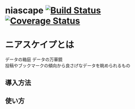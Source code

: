 niascape [![Build Status](https://travis-ci.org/ayziao/niascape.png?branch=master)](https://travis-ci.org/ayziao/niascape) [![Coverage Status](https://coveralls.io/repos/ayziao/niascape/badge.png)](https://coveralls.io/r/ayziao/niascape)
========
# ニアスケイプとは  
データの箱庭 データの万華鏡  
投稿やブックマークの傾向から良さげなデータを眺められるもの  


## 導入方法



## 使い方


